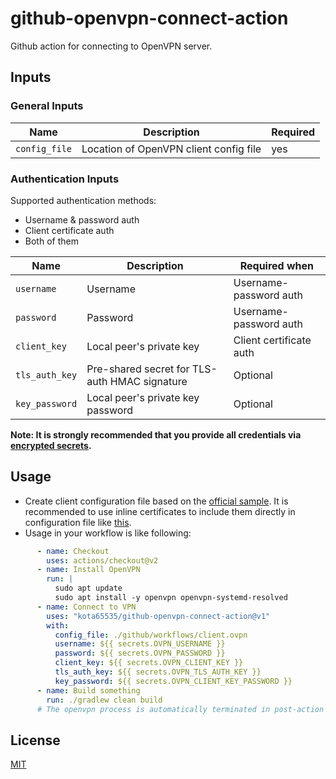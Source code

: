 # github-openvpn-connect-action

Github action for connecting to OpenVPN server.

## Inputs

### General Inputs

| Name | Description | Required |
| --- | --- | --- | 
| `config_file` | Location of OpenVPN client config file | yes |

### Authentication Inputs

Supported authentication methods:

- Username & password auth
- Client certificate auth
- Both of them

| Name           | Description                                   | Required when           | 
|----------------|-----------------------------------------------|-------------------------| 
| `username`     | Username                                      | Username-password auth  |
| `password`     | Password                                      | Username-password auth  |
| `client_key`   | Local peer's private key                      | Client certificate auth |
| `tls_auth_key` | Pre-shared secret for TLS-auth HMAC signature | Optional                |
| `key_password` | Local peer's private key password             | Optional                |

**Note: It is strongly recommended that you provide all credentials
via [encrypted secrets](https://docs.github.com/en/actions/security-guides/encrypted-secrets).**

## Usage

- Create client configuration file based on
  the [official sample](https://github.com/OpenVPN/openvpn/blob/master/sample/sample-config-files/client.conf). It is
  recommended to use inline certificates to include them directly in configuration file
  like [this](https://github.com/kota65535/github-openvpn-connect-action/tree/master/.github/workflows/client.ovpn).
- Usage in your workflow is like following:

```yaml
      - name: Checkout
        uses: actions/checkout@v2
      - name: Install OpenVPN
        run: |
          sudo apt update
          sudo apt install -y openvpn openvpn-systemd-resolved
      - name: Connect to VPN
        uses: "kota65535/github-openvpn-connect-action@v1"
        with:
          config_file: ./github/workflows/client.ovpn
          username: ${{ secrets.OVPN_USERNAME }}
          password: ${{ secrets.OVPN_PASSWORD }}
          client_key: ${{ secrets.OVPN_CLIENT_KEY }}
          tls_auth_key: ${{ secrets.OVPN_TLS_AUTH_KEY }}
          key_password: ${{ secrets.OVPN_CLIENT_KEY_PASSWORD }}
      - name: Build something
        run: ./gradlew clean build
      # The openvpn process is automatically terminated in post-action phase
```

## License

[MIT](LICENSE)

